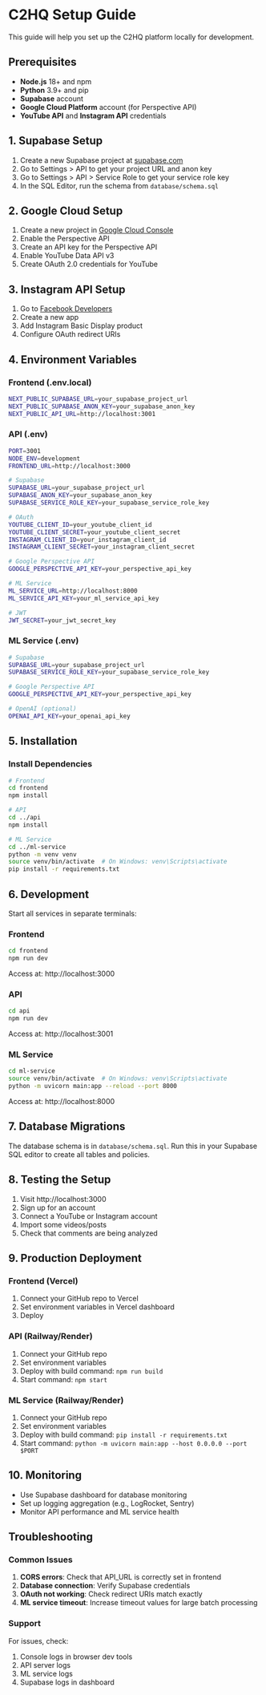 # C2HQ Setup Guide

This guide will help you set up the C2HQ platform locally for development.

## Prerequisites

- **Node.js** 18+ and npm
- **Python** 3.9+ and pip
- **Supabase** account
- **Google Cloud Platform** account (for Perspective API)
- **YouTube API** and **Instagram API** credentials

## 1. Supabase Setup

1. Create a new Supabase project at [supabase.com](https://supabase.com)
2. Go to Settings > API to get your project URL and anon key
3. Go to Settings > API > Service Role to get your service role key
4. In the SQL Editor, run the schema from `database/schema.sql`

## 2. Google Cloud Setup

1. Create a new project in [Google Cloud Console](https://console.cloud.google.com)
2. Enable the Perspective API
3. Create an API key for the Perspective API
4. Enable YouTube Data API v3
5. Create OAuth 2.0 credentials for YouTube

## 3. Instagram API Setup

1. Go to [Facebook Developers](https://developers.facebook.com)
2. Create a new app
3. Add Instagram Basic Display product
4. Configure OAuth redirect URIs

## 4. Environment Variables

### Frontend (.env.local)
```bash
NEXT_PUBLIC_SUPABASE_URL=your_supabase_project_url
NEXT_PUBLIC_SUPABASE_ANON_KEY=your_supabase_anon_key
NEXT_PUBLIC_API_URL=http://localhost:3001
```

### API (.env)
```bash
PORT=3001
NODE_ENV=development
FRONTEND_URL=http://localhost:3000

# Supabase
SUPABASE_URL=your_supabase_project_url
SUPABASE_ANON_KEY=your_supabase_anon_key
SUPABASE_SERVICE_ROLE_KEY=your_supabase_service_role_key

# OAuth
YOUTUBE_CLIENT_ID=your_youtube_client_id
YOUTUBE_CLIENT_SECRET=your_youtube_client_secret
INSTAGRAM_CLIENT_ID=your_instagram_client_id
INSTAGRAM_CLIENT_SECRET=your_instagram_client_secret

# Google Perspective API
GOOGLE_PERSPECTIVE_API_KEY=your_perspective_api_key

# ML Service
ML_SERVICE_URL=http://localhost:8000
ML_SERVICE_API_KEY=your_ml_service_api_key

# JWT
JWT_SECRET=your_jwt_secret_key
```

### ML Service (.env)
```bash
# Supabase
SUPABASE_URL=your_supabase_project_url
SUPABASE_SERVICE_ROLE_KEY=your_supabase_service_role_key

# Google Perspective API
GOOGLE_PERSPECTIVE_API_KEY=your_perspective_api_key

# OpenAI (optional)
OPENAI_API_KEY=your_openai_api_key
```

## 5. Installation

### Install Dependencies

```bash
# Frontend
cd frontend
npm install

# API
cd ../api
npm install

# ML Service
cd ../ml-service
python -m venv venv
source venv/bin/activate  # On Windows: venv\Scripts\activate
pip install -r requirements.txt
```

## 6. Development

Start all services in separate terminals:

### Frontend
```bash
cd frontend
npm run dev
```
Access at: http://localhost:3000

### API
```bash
cd api
npm run dev
```
Access at: http://localhost:3001

### ML Service
```bash
cd ml-service
source venv/bin/activate  # On Windows: venv\Scripts\activate
python -m uvicorn main:app --reload --port 8000
```
Access at: http://localhost:8000

## 7. Database Migrations

The database schema is in `database/schema.sql`. Run this in your Supabase SQL editor to create all tables and policies.

## 8. Testing the Setup

1. Visit http://localhost:3000
2. Sign up for an account
3. Connect a YouTube or Instagram account
4. Import some videos/posts
5. Check that comments are being analyzed

## 9. Production Deployment

### Frontend (Vercel)
1. Connect your GitHub repo to Vercel
2. Set environment variables in Vercel dashboard
3. Deploy

### API (Railway/Render)
1. Connect your GitHub repo
2. Set environment variables
3. Deploy with build command: `npm run build`
4. Start command: `npm start`

### ML Service (Railway/Render)
1. Connect your GitHub repo
2. Set environment variables
3. Deploy with build command: `pip install -r requirements.txt`
4. Start command: `python -m uvicorn main:app --host 0.0.0.0 --port $PORT`

## 10. Monitoring

- Use Supabase dashboard for database monitoring
- Set up logging aggregation (e.g., LogRocket, Sentry)
- Monitor API performance and ML service health

## Troubleshooting

### Common Issues

1. **CORS errors**: Check that API_URL is correctly set in frontend
2. **Database connection**: Verify Supabase credentials
3. **OAuth not working**: Check redirect URIs match exactly
4. **ML service timeout**: Increase timeout values for large batch processing

### Support

For issues, check:
1. Console logs in browser dev tools
2. API server logs
3. ML service logs
4. Supabase logs in dashboard 